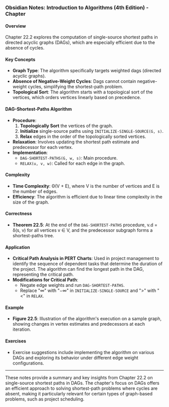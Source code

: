 ### Obsidian Notes: Introduction to Algorithms (4th Edition) - Chapter 

#### Overview
Chapter 22.2 explores the computation of single-source shortest paths in directed acyclic graphs (DAGs), which are especially efficient due to the absence of cycles.

#### Key Concepts
- **Graph Type**: The algorithm specifically targets weighted dags (directed acyclic graphs).
- **Absence of Negative-Weight Cycles**: Dags cannot contain negative-weight cycles, simplifying the shortest-path problem.
- **Topological Sort**: The algorithm starts with a topological sort of the vertices, which orders vertices linearly based on precedence.

#### DAG-Shortest-Paths Algorithm
- **Procedure**: 
  1. **Topologically Sort** the vertices of the graph.
  2. **Initialize** single-source paths using `INITIALIZE-SINGLE-SOURCE(G, s)`.
  3. **Relax** edges in the order of the topologically sorted vertices.
- **Relaxation**: Involves updating the shortest path estimate and predecessor for each vertex.
- **Implementation**:
  - `DAG-SHORTEST-PATHS(G, w, s)`: Main procedure.
  - `RELAX(u, v, w)`: Called for each edge in the graph.

#### Complexity
- **Time Complexity**: Θ(V + E), where V is the number of vertices and E is the number of edges.
- **Efficiency**: The algorithm is efficient due to linear time complexity in the size of the graph.

#### Correctness
- **Theorem 22.5**: At the end of the `DAG-SHORTEST-PATHS` procedure, v.d = δ(s, v) for all vertices v ∈ V, and the predecessor subgraph forms a shortest-paths tree.

#### Application
- **Critical Path Analysis in PERT Charts**: Used in project management to identify the sequence of dependent tasks that determine the duration of the project. The algorithm can find the longest path in the DAG, representing the critical path.
- **Modifications for Critical Path**:
  - Negate edge weights and run `DAG-SHORTEST-PATHS`.
  - Replace "∞" with "−∞" in `INITIALIZE-SINGLE-SOURCE` and ">" with "<" in `RELAX`.

#### Example
- **Figure 22.5**: Illustration of the algorithm's execution on a sample graph, showing changes in vertex estimates and predecessors at each iteration.

#### Exercises
- Exercise suggestions include implementing the algorithm on various DAGs and exploring its behavior under different edge weight configurations.

---

These notes provide a summary and key insights from Chapter 22.2 on single-source shortest paths in DAGs. The chapter's focus on DAGs offers an efficient approach to solving shortest-path problems where cycles are absent, making it particularly relevant for certain types of graph-based problems, such as project scheduling.